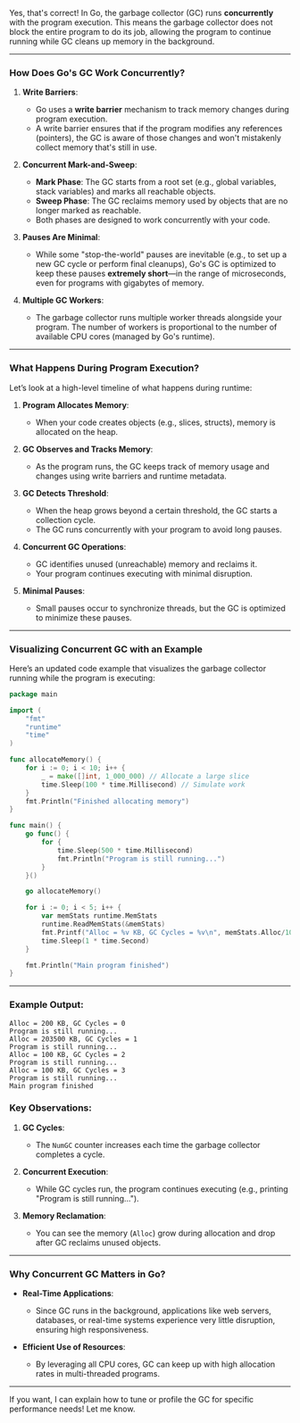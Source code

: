 Yes, that's correct! In Go, the garbage collector (GC) runs **concurrently** with the program execution. This means the garbage collector does not block the entire program to do its job, allowing the program to continue running while GC cleans up memory in the background.

---

### How Does Go's GC Work Concurrently?

1. **Write Barriers**:
   - Go uses a **write barrier** mechanism to track memory changes during program execution.
   - A write barrier ensures that if the program modifies any references (pointers), the GC is aware of those changes and won't mistakenly collect memory that's still in use.

2. **Concurrent Mark-and-Sweep**:
   - **Mark Phase**: The GC starts from a root set (e.g., global variables, stack variables) and marks all reachable objects.
   - **Sweep Phase**: The GC reclaims memory used by objects that are no longer marked as reachable.
   - Both phases are designed to work concurrently with your code.

3. **Pauses Are Minimal**:
   - While some "stop-the-world" pauses are inevitable (e.g., to set up a new GC cycle or perform final cleanups), Go's GC is optimized to keep these pauses **extremely short**—in the range of microseconds, even for programs with gigabytes of memory.

4. **Multiple GC Workers**:
   - The garbage collector runs multiple worker threads alongside your program. The number of workers is proportional to the number of available CPU cores (managed by Go's runtime).

---

### What Happens During Program Execution?

Let’s look at a high-level timeline of what happens during runtime:

1. **Program Allocates Memory**:
   - When your code creates objects (e.g., slices, structs), memory is allocated on the heap.

2. **GC Observes and Tracks Memory**:
   - As the program runs, the GC keeps track of memory usage and changes using write barriers and runtime metadata.

3. **GC Detects Threshold**:
   - When the heap grows beyond a certain threshold, the GC starts a collection cycle.
   - The GC runs concurrently with your program to avoid long pauses.

4. **Concurrent GC Operations**:
   - GC identifies unused (unreachable) memory and reclaims it.
   - Your program continues executing with minimal disruption.

5. **Minimal Pauses**:
   - Small pauses occur to synchronize threads, but the GC is optimized to minimize these pauses.

---

### Visualizing Concurrent GC with an Example

Here’s an updated code example that visualizes the garbage collector running while the program is executing:

```go
package main

import (
	"fmt"
	"runtime"
	"time"
)

func allocateMemory() {
	for i := 0; i < 10; i++ {
		_ = make([]int, 1_000_000) // Allocate a large slice
		time.Sleep(100 * time.Millisecond) // Simulate work
	}
	fmt.Println("Finished allocating memory")
}

func main() {
	go func() {
		for {
			time.Sleep(500 * time.Millisecond)
			fmt.Println("Program is still running...")
		}
	}()

	go allocateMemory()

	for i := 0; i < 5; i++ {
		var memStats runtime.MemStats
		runtime.ReadMemStats(&memStats)
		fmt.Printf("Alloc = %v KB, GC Cycles = %v\n", memStats.Alloc/1024, memStats.NumGC)
		time.Sleep(1 * time.Second)
	}

	fmt.Println("Main program finished")
}
```

---

### Example Output:

```
Alloc = 200 KB, GC Cycles = 0
Program is still running...
Alloc = 203500 KB, GC Cycles = 1
Program is still running...
Alloc = 100 KB, GC Cycles = 2
Program is still running...
Alloc = 100 KB, GC Cycles = 3
Program is still running...
Main program finished
```

### Key Observations:
1. **GC Cycles**:
   - The `NumGC` counter increases each time the garbage collector completes a cycle.

2. **Concurrent Execution**:
   - While GC cycles run, the program continues executing (e.g., printing "Program is still running...").

3. **Memory Reclamation**:
   - You can see the memory (`Alloc`) grow during allocation and drop after GC reclaims unused objects.

---

### Why Concurrent GC Matters in Go?

- **Real-Time Applications**:
  - Since GC runs in the background, applications like web servers, databases, or real-time systems experience very little disruption, ensuring high responsiveness.
  
- **Efficient Use of Resources**:
  - By leveraging all CPU cores, GC can keep up with high allocation rates in multi-threaded programs.

---

If you want, I can explain how to tune or profile the GC for specific performance needs! Let me know.